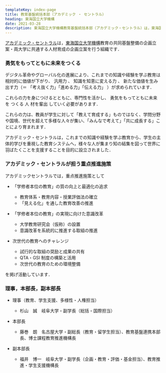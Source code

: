 ```yaml
---
templateKey: index-page
title: 教育基盤統括本部（アカデミック ・ セントラル）
heading: 東海国立大学機構
date: 2021-03-28
description: 東海国立大学機構教育基盤統括本部（アカデミック・セントラル）は，東海国立大学機構における教育の共同基盤の企画立案を行う組織です．
---
```

[アカデミック・セントラル](https://www.thers.ac.jp/research/academic-central/)は，[東海国立大学機構](https://www.thers.ac.jp)教育の共同基盤整備の企画立案・両大学に共通する人材育成の企画立案を行う組織です．

### 勇気をもってともに未来をつくる

デジタル革命やグローバル化の進展により、これまでの知識や経験を学ぶ教育は相対的に価値が下がり、 汎用力 、 知識を知恵に変える力 、 新たな価値を生み出す力（＝ 「考え抜く力」「進める力」「伝える力」 ）が求められています．

これらの力を身につけるとともに、専門性を活かし、 勇気をもってともに未来を つくる 人
材を輩出 していく必要があります．

これらの力は、教員が学生に対して「教えて育成する」ものではなく、学問分野や国境、世代を超えて多様な人々が集い、「みんなで考えて」「共に成長する」ことにより育まれます．

アカデミック・セントラルは，これまでの知識や経験を学ぶ教育から、学生の主体的学びを重視した教育システムへ，様々な人が集まり知の結集を図って世界に羽ばたくことを支援することを目的に設立されました．

### アカデミック・セントラルが担う重点推進施策

アカデミックセントラルでは，重点推進施策として

* 「学修者本位の教育」の質の向上と最適化の追求

  * 教育体系・教育内容・授業評価法の確⽴
  * 「⾒える化」を通した教育改善の推進
* 「学修者本位の教育」の実現に向けた意識改革

  * ⼤学教育研究会（仮称）の設置
  * 意識改⾰を系統的に推進する取組の推進
* 次世代の教育へのチャレンジ

  * 試⾏的な取組の奨励と成果の共有
  * QTA・GSI 制度の構築と活⽤
  * 次世代の教育のための環境整備

を掲げ活動しています．

### 理事，本部長，副本部長

* 理事（教育、学生支援、多様性・人権担当）

  * 杉山　誠　岐阜大学・副学長（総括・国際担当）
* 本部長

  * 藤巻　朗　名古屋大学・副総長（教育・留学生担当）、教育基盤連携本部長、博士課程教育推進機構長
* 副本部長

  * 福井　博一　岐阜大学・副学長（企画・教育・評価・基金担当）、教育推進・学生支援機構長